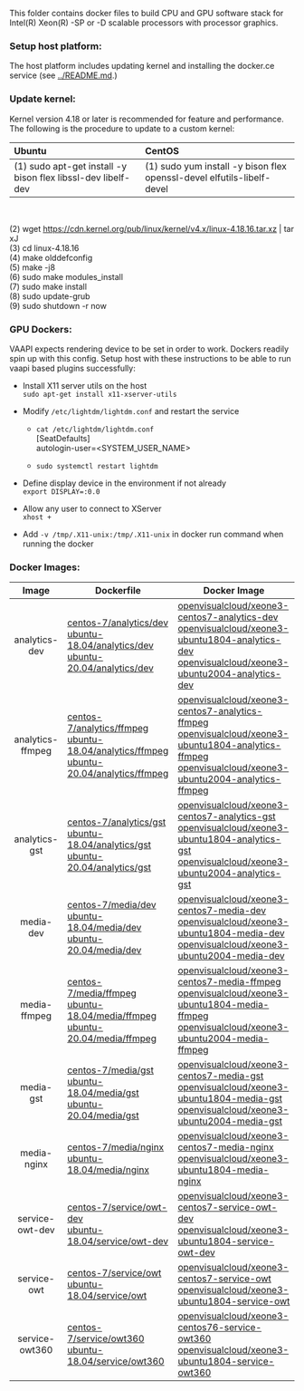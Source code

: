 
This folder contains docker files to build CPU and GPU software stack for Intel(R) Xeon(R) -SP or -D scalable processors with processor graphics.

### Setup host platform:

The host platform includes updating kernel and installing the docker.ce service (see [../README.md](../README.md).)

### Update kernel:      

Kernel version 4.18 or later is recommended for feature and performance. The following is the procedure to update to a custom kernel:    

|  Ubuntu | CentOS |
|:--------|:-------|
|(1) sudo apt-get install -y bison flex libssl-dev libelf-dev |(1) sudo yum install -y bison flex openssl-devel elfutils-libelf-devel |

<br>     

(2) wget https://cdn.kernel.org/pub/linux/kernel/v4.x/linux-4.18.16.tar.xz | tar xJ         
(3) cd linux-4.18.16    
(4) make olddefconfig    
(5) make -j8    
(6) sudo make modules_install    
(7) sudo make install   
(8) sudo update-grub   
(9) sudo shutdown -r now   

### GPU Dockers:

VAAPI expects rendering device to be set in order to work. Dockers readily spin up with this config. Setup host with these instructions to be able to run vaapi based plugins successfully:

 - Install X11 server utils on the host<br>
```sudo apt-get install x11-xserver-utils```

 - Modify ```/etc/lightdm/lightdm.conf``` and restart the service<br>
   - ```cat /etc/lightdm/lightdm.conf```<br>
[SeatDefaults]<br>
autologin-user=<SYSTEM_USER_NAME>

   - ```sudo systemctl restart lightdm```
 - Define display device in the environment if not already<br>
 ```export DISPLAY=:0.0```
 - Allow any user to connect to XServer<br>
 ```xhost +```
- Add ```-v /tmp/.X11-unix:/tmp/.X11-unix``` in docker run command when running the docker


### Docker Images:

|Image|Dockerfile|Docker Image|
|:-:|---|---|
|analytics-dev|[centos-7/analytics/dev](centos-7/analytics/dev)<br>[ubuntu-18.04/analytics/dev](ubuntu-18.04/analytics/dev)<br>[ubuntu-20.04/analytics/dev](ubuntu-20.04/analytics/dev)|[openvisualcloud/xeone3-centos7-analytics-dev](https://hub.docker.com/r/openvisualcloud/xeone3-centos7-analytics-dev)<br>[openvisualcloud/xeone3-ubuntu1804-analytics-dev](https://hub.docker.com/r/openvisualcloud/xeone3-ubuntu1804-analytics-dev)<br>[openvisualcloud/xeone3-ubuntu2004-analytics-dev](https://hub.docker.com/r/openvisualcloud/xeone3-ubuntu2004-analytics-dev)|
|analytics-ffmpeg|[centos-7/analytics/ffmpeg](centos-7/analytics/ffmpeg)<br>[ubuntu-18.04/analytics/ffmpeg](ubuntu-18.04/analytics/ffmpeg)<br>[ubuntu-20.04/analytics/ffmpeg](ubuntu-20.04/analytics/ffmpeg)|[openvisualcloud/xeone3-centos7-analytics-ffmpeg](https://hub.docker.com/r/openvisualcloud/xeone3-centos7-analytics-ffmpeg)<br>[openvisualcloud/xeone3-ubuntu1804-analytics-ffmpeg](https://hub.docker.com/r/openvisualcloud/xeone3-ubuntu1804-analytics-ffmpeg)<br>[openvisualcloud/xeone3-ubuntu2004-analytics-ffmpeg](https://hub.docker.com/r/openvisualcloud/xeone3-ubuntu2004-analytics-ffmpeg)|
|analytics-gst|[centos-7/analytics/gst](centos-7/analytics/gst)<br>[ubuntu-18.04/analytics/gst](ubuntu-18.04/analytics/gst)<br>[ubuntu-20.04/analytics/gst](ubuntu-20.04/analytics/gst)|[openvisualcloud/xeone3-centos7-analytics-gst](https://hub.docker.com/r/openvisualcloud/xeone3-centos7-analytics-gst)<br>[openvisualcloud/xeone3-ubuntu1804-analytics-gst](https://hub.docker.com/r/openvisualcloud/xeone3-ubuntu1804-analytics-gst)<br>[openvisualcloud/xeone3-ubuntu2004-analytics-gst](https://hub.docker.com/r/openvisualcloud/xeone3-ubuntu2004-analytics-gst)|
|media-dev|[centos-7/media/dev](centos-7/media/dev)<br>[ubuntu-18.04/media/dev](ubuntu-18.04/media/dev)<br>[ubuntu-20.04/media/dev](ubuntu-20.04/media/dev)|[openvisualcloud/xeone3-centos7-media-dev](https://hub.docker.com/r/openvisualcloud/xeone3-centos7-media-dev)<br>[openvisualcloud/xeone3-ubuntu1804-media-dev](https://hub.docker.com/r/openvisualcloud/xeone3-ubuntu1804-media-dev)<br>[openvisualcloud/xeone3-ubuntu2004-media-dev](https://hub.docker.com/r/openvisualcloud/xeone3-ubuntu2004-media-dev)|
|media-ffmpeg|[centos-7/media/ffmpeg](centos-7/media/ffmpeg)<br>[ubuntu-18.04/media/ffmpeg](ubuntu-18.04/media/ffmpeg)<br>[ubuntu-20.04/media/ffmpeg](ubuntu-20.04/media/ffmpeg)|[openvisualcloud/xeone3-centos7-media-ffmpeg](https://hub.docker.com/r/openvisualcloud/xeone3-centos7-media-ffmpeg)<br>[openvisualcloud/xeone3-ubuntu1804-media-ffmpeg](https://hub.docker.com/r/openvisualcloud/xeone3-ubuntu1804-media-ffmpeg)<br>[openvisualcloud/xeone3-ubuntu2004-media-ffmpeg](https://hub.docker.com/r/openvisualcloud/xeone3-ubuntu2004-media-ffmpeg)|
|media-gst|[centos-7/media/gst](centos-7/media/gst)<br>[ubuntu-18.04/media/gst](ubuntu-18.04/media/gst)<br>[ubuntu-20.04/media/gst](ubuntu-20.04/media/gst)|[openvisualcloud/xeone3-centos7-media-gst](https://hub.docker.com/r/openvisualcloud/xeone3-centos7-media-gst)<br>[openvisualcloud/xeone3-ubuntu1804-media-gst](https://hub.docker.com/r/openvisualcloud/xeone3-ubuntu1804-media-gst)<br>[openvisualcloud/xeone3-ubuntu2004-media-gst](https://hub.docker.com/r/openvisualcloud/xeone3-ubuntu2004-media-gst)|
|media-nginx|[centos-7/media/nginx](centos-7/media/nginx)<br>[ubuntu-18.04/media/nginx](ubuntu-18.04/media/nginx)|[openvisualcloud/xeone3-centos7-media-nginx](https://hub.docker.com/r/openvisualcloud/xeone3-centos7-media-nginx)<br>[openvisualcloud/xeone3-ubuntu1804-media-nginx](https://hub.docker.com/r/openvisualcloud/xeone3-ubuntu1804-media-nginx)|
|service-owt-dev|[centos-7/service/owt-dev](centos-7/service/owt-dev)<br>[ubuntu-18.04/service/owt-dev](ubuntu-18.04/service/owt-dev)|[openvisualcloud/xeone3-centos7-service-owt-dev](https://hub.docker.com/r/openvisualcloud/xeone3-centos76-service-owt-dev)<br>[openvisualcloud/xeone3-ubuntu1804-service-owt-dev](https://hub.docker.com/r/openvisualcloud/xeone3-ubuntu1804-service-owt-dev)|
|service-owt|[centos-7/service/owt](centos-7/service/owt)<br>[ubuntu-18.04/service/owt](ubuntu-18.04/service/owt)|[openvisualcloud/xeone3-centos7-service-owt](https://hub.docker.com/r/openvisualcloud/xeone3-centos7-service-owt)<br>[openvisualcloud/xeone3-ubuntu1804-service-owt](https://hub.docker.com/r/openvisualcloud/xeone3-ubuntu1804-service-owt)|
|service-owt360|[centos-7/service/owt360](centos-7/service/owt360)<br>[ubuntu-18.04/service/owt360](ubuntu-18.04/service/owt360)|[openvisualcloud/xeone3-centos76-service-owt360](https://hub.docker.com/r/openvisualcloud/xeone3-centos76-service-owt360)<br>[openvisualcloud/xeone3-ubuntu1804-service-owt360](https://hub.docker.com/r/openvisualcloud/xeone3-ubuntu1804-service-owt360)|
